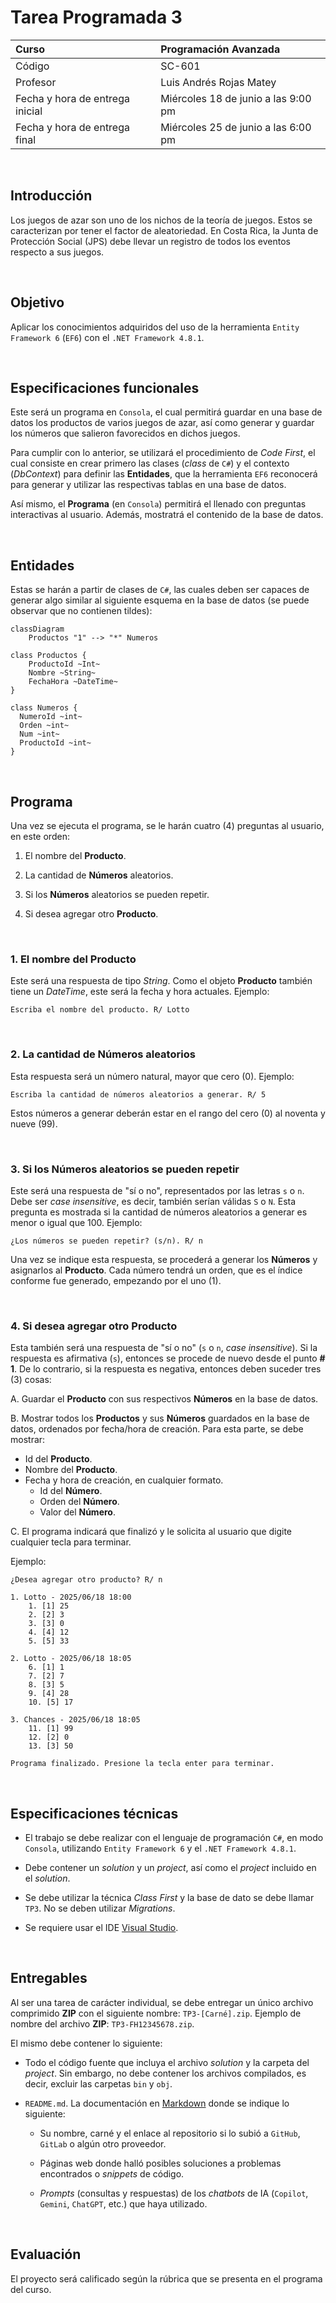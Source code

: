 # Tarea Programada 3

| Curso                           | Programación Avanzada               |
| :------------------------------ | :---------------------------------- |
| Código                          | SC-601                              |
| Profesor                        | Luis Andrés Rojas Matey             |
| Fecha y hora de entrega inicial | Miércoles 18 de junio a las 9:00 pm |
| Fecha y hora de entrega final   | Miércoles 25 de junio a las 6:00 pm |

<br />

## Introducción

Los juegos de azar son uno de los nichos de la teoría de juegos. Estos se caracterizan por tener el factor de aleatoriedad. En Costa Rica, la Junta de Protección Social (JPS) debe llevar un registro de todos los eventos respecto a sus juegos.

<br />

## Objetivo

Aplicar los conocimientos adquiridos del uso de la herramienta `Entity Framework 6` (`EF6`) con el `.NET Framework 4.8.1`.

<br />

## Especificaciones funcionales

Este será un programa en `Consola`, el cual permitirá guardar en una base de datos los productos de varios juegos de azar, así como generar y guardar los números que salieron favorecidos en dichos juegos.

Para cumplir con lo anterior, se utilizará el procedimiento de _Code First_, el cual consiste en crear primero las clases (_class_ de `C#`) y el contexto (_DbContext_) para definir las **Entidades**, que la herramienta `EF6` reconocerá para generar y utilizar las respectivas tablas en una base de datos.

Así mismo, el **Programa** (en `Consola`) permitirá el llenado con preguntas interactivas al usuario. Además, mostratrá el contenido de la base de datos.

<br />

## Entidades

Estas se harán a partir de clases de `C#`, las cuales deben ser capaces de generar algo similar al siguiente esquema en la base de datos (se puede observar que no contienen tildes):

```mermaid
classDiagram
    Productos "1" --> "*" Numeros

class Productos {
    ProductoId ~Int~
    Nombre ~String~
    FechaHora ~DateTime~
}

class Numeros {
  NumeroId ~int~
  Orden ~int~
  Num ~int~
  ProductoId ~int~
}
```

<br />

## Programa

Una vez se ejecuta el programa, se le harán cuatro (4) preguntas al usuario, en este orden:

1. El nombre del **Producto**.

2. La cantidad de **Números** aleatorios.

3. Si los **Números** aleatorios se pueden repetir.

4. Si desea agregar otro **Producto**.

<br />

### 1. El nombre del **Producto**

Este será una respuesta de tipo _String_. Como el objeto **Producto** también tiene un _DateTime_, este será la fecha y hora actuales. Ejemplo:

```
Escriba el nombre del producto. R/ Lotto
```

<br />

### 2. La cantidad de **Números** aleatorios

Esta respuesta será un número natural, mayor que cero (0). Ejemplo:

```
Escriba la cantidad de números aleatorios a generar. R/ 5
```

Estos números a generar deberán estar en el rango del cero (0) al noventa y nueve (99).

<br />

### 3. Si los **Números** aleatorios se pueden repetir

Este será una respuesta de "sí o no", representados por las letras `s` o `n`. Debe ser _case insensitive_, es decir, también serían válidas `S` o `N`. Esta pregunta es mostrada si la cantidad de números aleatorios a generar es menor o igual que 100. Ejemplo:

```
¿Los números se pueden repetir? (s/n). R/ n
```

Una vez se indique esta respuesta, se procederá a generar los **Números** y asignarlos al **Producto**. Cada número tendrá un orden, que es el índice conforme fue generado, empezando por el uno (1).

<br />

### 4. Si desea agregar otro **Producto**

Esta también será una respuesta de "sí o no" (`s` o `n`, _case insensitive_). Si la respuesta es afirmativa (`s`), entonces se procede de nuevo desde el punto **# 1**. De lo contrario, si la respuesta es negativa, entonces deben suceder tres (3) cosas:

A. Guardar el **Producto** con sus respectivos **Números** en la base de datos.

B. Mostrar todos los **Productos** y sus **Números** guardados en la base de datos, ordenados por fecha/hora de creación. Para esta parte, se debe mostrar:

- Id del **Producto**.
- Nombre del **Producto**.
- Fecha y hora de creación, en cualquier formato.
  - Id del **Número**.
  - Orden del **Número**.
  - Valor del **Número**.

C. El programa indicará que finalizó y le solicita al usuario que digite cualquier tecla para terminar.

Ejemplo:

```
¿Desea agregar otro producto? R/ n

1. Lotto - 2025/06/18 18:00
    1. [1] 25
    2. [2] 3
    3. [3] 0
    4. [4] 12
    5. [5] 33

2. Lotto - 2025/06/18 18:05
    6. [1] 1
    7. [2] 7
    8. [3] 5
    9. [4] 28
    10. [5] 17

3. Chances - 2025/06/18 18:05
    11. [1] 99
    12. [2] 0
    13. [3] 50

Programa finalizado. Presione la tecla enter para terminar.
```

<br />

## Especificaciones técnicas

- El trabajo se debe realizar con el lenguaje de programación `C#`, en modo `Consola`, utilizando `Entity Framework 6` y el `.NET Framework 4.8.1`.

- Debe contener un _solution_ y un _project_, así como el _project_ incluido en el _solution_.

- Se debe utilizar la técnica _Class First_ y la base de dato se debe llamar `TP3`. No se deben utilizar _Migrations_.

- Se requiere usar el IDE [Visual Studio](https://visualstudio.microsoft.com/vs/).

<br />

## Entregables

Al ser una tarea de carácter individual, se debe entregar un único archivo comprimido **ZIP** con el siguiente nombre: `TP3-[Carné].zip`. Ejemplo de nombre del archivo **ZIP**: `TP3-FH12345678.zip`.

El mismo debe contener lo siguiente:

- Todo el código fuente que incluya el archivo _solution_ y la carpeta del _project_. Sin embargo, no debe contener los archivos compilados, es decir, excluir las carpetas `bin` y `obj`.

- `README.md`. La documentación en [Markdown](https://www.markdownguide.org) donde se indique lo siguiente:

  - Su nombre, carné y el enlace al repositorio si lo subió a `GitHub`, `GitLab` o algún otro proveedor.

  - Páginas web donde halló posibles soluciones a problemas encontrados o _snippets_ de código.

  - _Prompts_ (consultas y respuestas) de los _chatbots_ de IA (`Copilot`, `Gemini`, `ChatGPT`, etc.) que haya utilizado.

<br />

## Evaluación

El proyecto será calificado según la rúbrica que se presenta en el programa del curso.
